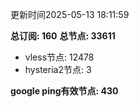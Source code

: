 更新时间2025-05-13 18:11:59

**总订阅: 160**
**总节点: 33611**
- vless节点: 12478
- hysteria2节点: 3

**google ping有效节点: 430**
